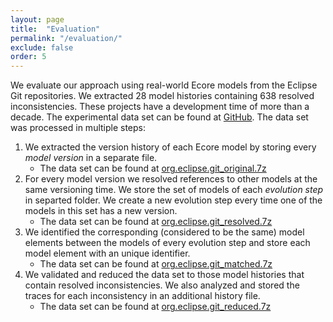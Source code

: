 ```yaml
---
layout: page
title:  "Evaluation"
permalink: "/evaluation/"
exclude: false
order: 5
---
```


We evaluate our approach using real-world Ecore models from the Eclipse Git repositories. We extracted 28 model histories containing 638 resolved inconsistencies. These projects have a development time of more than a decade. The experimental data set can be found at [GitHub](https://github.com/repairvision/repairvision/tree/master/data.evaluation/org.eclipse.git_2018-08-22). The data set was processed in multiple steps:

1. We extracted the version history of each Ecore model by storing every _model version_ in a separate file.
   * The data set can be found at [org.eclipse.git_original.7z](https://github.com/repairvision/repairvision/blob/master/data.evaluation/org.eclipse.git_2018-08-22/org.eclipse.git_original.7z)
1. For every model version we resolved references to other models at the same versioning time. We store the set of models of each _evolution step_ in separted folder. We create a new evolution step every time one of the models in this set has a new version.
   * The data set can be found at [org.eclipse.git_resolved.7z](https://github.com/repairvision/repairvision/blob/master/data.evaluation/org.eclipse.git_2018-08-22/org.eclipse.git_resolved.7z)
1. We identified the corresponding (considered to be the same) model elements between the models of every evolution step and store each model element with an unique identifier.
   * The data set can be found at [org.eclipse.git_matched.7z](https://github.com/repairvision/repairvision/blob/master/data.evaluation/org.eclipse.git_2018-08-22/org.eclipse.git_matched.7z)
1. We validated and reduced the data set to those model histories that contain resolved inconsistencies. We also analyzed and stored the traces for each inconsistency in an additional history file.
   * The data set can be found at [org.eclipse.git_reduced.7z](https://github.com/repairvision/repairvision/blob/master/data.evaluation/org.eclipse.git_2018-08-22/org.eclipse.git_reduced.7z)
